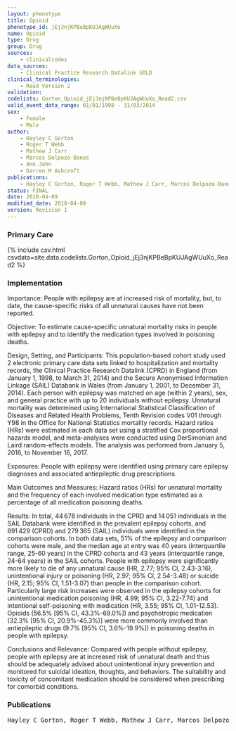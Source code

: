 ```yaml
---
layout: phenotype
title: Opioid
phenotype_id: jEj3njKPBeBpKUJAgWUuXo
name: Opioid
type: Drug
group: Drug
sources: 
    - clinicalcodes
data_sources:
    - Clinical Practice Research Datalink GOLD
clinical_terminologies:
    - Read Version 2
validation:
codelists: Gorton_Opioid_jEj3njKPBeBpKUJAgWUuXo_Read2.csv
valid_event_data_range: 01/01/1998 - 31/03/2014
sex:
    - Female
    - Male
author:
    - Hayley C Gorton
    - Roger T Webb
    - Mathew J Carr
    - Marcos Delpozo-Banos
    - Ann John
    - Darren M Ashcroft    
publications:
    - Hayley C Gorton, Roger T Webb, Mathew J Carr, Marcos Delpozo-Banos, Ann John, Darren M Ashcroft, Risk of Unnatural Mortality in People With Epilepsy. JAMA Neurology, 75(8), 929-038, 2018.
status: FINAL
date: 2018-04-09
modified_date: 2018-04-09
version: Revision 1
---
```


### Primary Care

{% include csv.html csvdata=site.data.codelists.Gorton_Opioid_jEj3njKPBeBpKUJAgWUuXo_Read2 %}

### Implementation

Importance:
People with epilepsy are at increased risk of mortality, but, to date, the cause-specific risks of all unnatural causes have not been reported.

Objective:
To estimate cause-specific unnatural mortality risks in people with epilepsy and to identify the medication types involved in poisoning deaths.

Design, Setting, and Participants:
This population-based cohort study used 2 electronic primary care data sets linked to hospitalization and mortality records, the Clinical Practice Research Datalink (CPRD) in England (from January 1, 1998, to March 31, 2014) and the Secure Anonymised Information Linkage (SAIL) Databank in Wales (from January 1, 2001, to December 31, 2014). Each person with epilepsy was matched on age (within 2 years), sex, and general practice with up to 20 individuals without epilepsy. Unnatural mortality was determined using International Statistical Classification of Diseases and Related Health Problems, Tenth Revision codes V01 through Y98 in the Office for National Statistics mortality records. Hazard ratios (HRs) were estimated in each data set using a stratified Cox proportional hazards model, and meta-analyses were conducted using DerSimonian and Laird random-effects models. The analysis was performed from January 5, 2016, to November 16, 2017.

Exposures:
People with epilepsy were identified using primary care epilepsy diagnoses and associated antiepileptic drug prescriptions.

Main Outcomes and Measures:
Hazard ratios (HRs) for unnatural mortality and the frequency of each involved medication type estimated as a percentage of all medication poisoning deaths.

Results: 
In total, 44 678 individuals in the CPRD and 14 051 individuals in the SAIL Databank were identified in the prevalent epilepsy cohorts, and 891 429 (CPRD) and 279 365 (SAIL) individuals were identified in the comparison cohorts. In both data sets, 51% of the epilepsy and comparison cohorts were male, and the median age at entry was 40 years (interquartile range, 25-60 years) in the CPRD cohorts and 43 years (interquartile range, 24-64 years) in the SAIL cohorts. People with epilepsy were significantly more likely to die of any unnatural cause (HR, 2.77; 95% CI, 2.43-3.16), unintentional injury or poisoning (HR, 2.97; 95% CI, 2.54-3.48) or suicide (HR, 2.15; 95% CI, 1.51-3.07) than people in the comparison cohort. Particularly large risk increases were observed in the epilepsy cohorts for unintentional medication poisoning (HR, 4.99; 95% CI, 3.22-7.74) and intentional self-poisoning with medication (HR, 3.55; 95% CI, 1.01-12.53). Opioids (56.5% [95% CI, 43.3%-69.0%]) and psychotropic medication (32.3% [95% CI, 20.9%-45.3%)] were more commonly involved than antiepileptic drugs (9.7% [95% CI, 3.6%-19.9%]) in poisoning deaths in people with epilepsy.

Conclusions and Relevance:
Compared with people without epilepsy, people with epilepsy are at increased risk of unnatural death and thus should be adequately advised about unintentional injury prevention and monitored for suicidal ideation, thoughts, and behaviors. The suitability and toxicity of concomitant medication should be considered when prescribing for comorbid conditions.

### Publications

<pre>
Hayley C Gorton, Roger T Webb, Mathew J Carr, Marcos Delpozo-Banos, Ann John, Darren M Ashcroft, Risk of Unnatural Mortality in People With Epilepsy. JAMA Neurology, 75(8), 929-038, 2018.
</pre>
